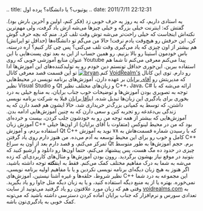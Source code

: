 .. title: یوتیوب‌؟ یا دانشگاه‌؟ پرده اول .. date: 2011/7/11 22:12:31

یه استادی داریم‌، که یه روز یه حرف خوبی زد (‌فکر کنم‌، اولین و آخرین
بارش بود‌). گفتش که: اینترنت خیلی بزرگه و خیلی چیز‌ها می‌شه ازش یاد
گرفت‌، ولی مهم‌ترین نکته‌اش اینجاست که خیلی راحت‌تر می‌شه توش وقت تلف
کرد. منم که بچه حرف گوش کن‌، این حرفش رو هیچ‌وقت یادم نرفت‌! حالا من
می‌گم تو دانشگاه‌ها (‌حد‌اقل تو ایرانش‌) هم بیشتر از اون چیزی که یاد
می‌گیری وقت تلف می‌کنی‌؟ پس چی کار کنیم‌؟ آره درسته‌، باس خودمون آستینا
رو بالا بزنیم‌. رو همین حساب از این به بعد توی پست‌هایی با این عنوان
منابع آموزشی خوبی که روی Youtube پیدا می‌کنم معرفی می‌کنم تا شما هم
استفاده ببرین‌. این‌جوری حداقل تونستم دین خودم رو به تولید‌کننده‌های این
آموزش‌ها ادا
کنم‌.[![](http://shahinism.com/wp-content/uploads/bryan-219x300.jpg "bryan")](http://shahinism.com/wp-content/uploads/bryan.jpg)
تو این قسمت قصد معرفی
کانال [VoidRealm's](http://www.youtube.com/user/VoidRealms#p/a "VoidRealms on Youtube")
رو دارم. توی این کانال که مدیریتش رو [آقای
برایان](http://www.voidrealms.com/ "voidrealms official website") بر
عهده دارن‌، آموزش‌های برنامه نویسی در محیط‌هایی نظیر Visual Studio و Qt
و زبان‌های مختلف نظیر C++، Java، C\# ارائه می‌شه که با توجه به تصویری
بودن آموزش‌ها و توضیحات خوب جناب برایان‌، به منابع خیلی به درد بخوری
برای یاد‌گیری این زبان‌ها تبدیل شده‌. این[آقا
برایان](http://www.voidrealms.com/contact.aspx "Bryan introduction")
قبلا یه شرکت برنامه نویسی داشتن‌، که توسط یه کمپانی بزرگ‌تر خریداری شد‌،
حالا ایشون هم قصد دارن که یه زندگی بی‌دغدغه رو تجربه کنن و سعی دارن که
به چنین آموزش‌هایی ادامه بدن‌. آموزش‌هایی که بیشتر از همه توجه من رو به
خودشون جلب کردن‌، بیست و خرده‌ای آموزش زبان C++ بود که من در محیط لینوکس
(‌متفاوت با آقای برایان‌) از اون‌ها خیلی استفاده بردم‌، و آموزش Qt C++
که با رسیدن شماره قسمت‌هاش به ۷۸ نوید یه آموزش کامل و خوب رو برای این
محیط توسعه به آدم می‌ده‌. من هنوز دارم روی یاد گرفتن C++ تمرکز می‌کنم‌،
و قصد دارم بعد از اون به سراغ Qt برم‌. حجم آموزش‌ها به طور متوسط چیزی در
حدود ده مگ هست‌، پس پیشنهاد می‌کنم‌، حتما اون‌ها رو دانلود و آرشیو کنید
که بتونید در موقع نیاز بهشون برگردید‌. روون بودن آموزش‌ها و مثال‌های
کاربردی‌ای که زده می‌شه به شما به درک مفاهیم مختلف کمک می‌کنم‌. فقط به
این**نکته** توجه داشته باشید‌، اگر هنوز به هیچ زبان دیگه‌ای برنامه نویسی
نکردین و یا با مفاهیم اولیه برنامه نویسی‌، نظیر شروط‌، حلقه‌ها و غیره
آشنا نیستین‌، آموزش‌های C++ این مجموعه به درد شما نمی‌خوره‌. بهتره یا از
یه منبع دیگه استفاده کنید‌، و یا یه زبان دیگه مثل جاوا رو یاد بگیرید‌.
وقتی هم که زبان مورد علاقتون رو یاد گرفتید می‌تونید از سایت
[voidrealms.com](voidrealms "voidrealms official website") به تعدادی
سورس و نرم‌افزار که جناب برایان آماده کردن دسترسی داشته باشید که می‌تونه
کمک خوبی به یاد‌گیری‌تون باشه‌.

